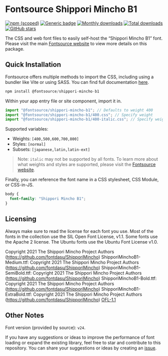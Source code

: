 # Fontsource Shippori Mincho B1

[![npm (scoped)](https://img.shields.io/npm/v/@fontsource/shippori-mincho-b1?color=brightgreen)](https://www.npmjs.com/package/@fontsource/shippori-mincho-b1) [![Generic badge](https://img.shields.io/badge/fontsource-passing-brightgreen)](https://github.com/fontsource/fontsource) [![Monthly downloads](https://badgen.net/npm/dm/@fontsource/shippori-mincho-b1)](https://github.com/fontsource/fontsource) [![Total downloads](https://badgen.net/npm/dt/@fontsource/shippori-mincho-b1)](https://github.com/fontsource/fontsource) [![GitHub stars](https://img.shields.io/github/stars/fontsource/fontsource.svg?style=social&label=Star)](https://github.com/fontsource/fontsource/stargazers)

The CSS and web font files to easily self-host the “Shippori Mincho B1” font. Please visit the main [Fontsource website](https://fontsource.org/fonts/shippori-mincho-b1) to view more details on this package.

## Quick Installation

Fontsource offers multiple methods to import the CSS, including using a bundler like Vite or using SASS. You can find full documentation [here](https://fontsource.org/docs/getting-started/introduction).

```javascript
npm install @fontsource/shippori-mincho-b1
```

Within your app entry file or site component, import it in.

```javascript
import "@fontsource/shippori-mincho-b1"; // Defaults to weight 400
import "@fontsource/shippori-mincho-b1/400.css"; // Specify weight
import "@fontsource/shippori-mincho-b1/400-italic.css"; // Specify weight and style
```

Supported variables:
- Weights: `[400,500,600,700,800]`
- Styles: `[normal]`
- Subsets: `[japanese,latin,latin-ext]`

> Note: `italic` may not be supported by all fonts. To learn more about what weights and styles are supported, please visit the [Fontsource website](https://fontsource.org/fonts/shippori-mincho-b1).

Finally, you can reference the font name in a CSS stylesheet, CSS Module, or CSS-in-JS.

```css
body {
  font-family: "Shippori Mincho B1";
}
```

## Licensing
Always make sure to read the license for each font you use. Most of the fonts in the collection use the SIL Open Font License, v1.1. Some fonts use the Apache 2 license. The Ubuntu fonts use the Ubuntu Font License v1.0.

Copyright 2021 The Shippori Mincho Project Authors (https://github.com/fontdasu/ShipporiMincho) ShipporiMinchoB1-Medium.ttf: Copyright 2021 The Shippori Mincho Project Authors (https://github.com/fontdasu/ShipporiMincho) ShipporiMinchoB1-SemiBold.ttf: Copyright 2021 The Shippori Mincho Project Authors (https://github.com/fontdasu/ShipporiMincho) ShipporiMinchoB1-Bold.ttf: Copyright 2021 The Shippori Mincho Project Authors (https://github.com/fontdasu/ShipporiMincho) ShipporiMinchoB1-ExtraBold.ttf: Copyright 2021 The Shippori Mincho Project Authors (https://github.com/fontdasu/ShipporiMincho)
[OFL-1.1](https://openfontlicense.org)

## Other Notes
Font version (provided by source): `v24`.

If you have any suggestions or ideas to improve the performance of font loading or expand the existing library, feel free to star and contribute to this repository. You can share your suggestions or ideas by creating an [issue](https://github.com/fontsource/fontsource/issues).